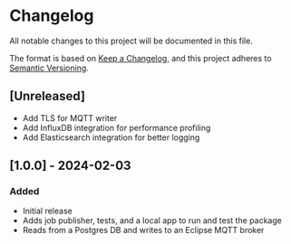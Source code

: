 # Changelog

All notable changes to this project will be documented in this file.

The format is based on [Keep a Changelog](https://keepachangelog.com/en/1.0.0/),
and this project adheres to [Semantic Versioning](https://semver.org/spec/v2.0.0.html).

## [Unreleased]

- Add TLS for MQTT writer
- Add InfluxDB integration for performance profiling
- Add Elasticsearch integration for better logging

## [1.0.0] - 2024-02-03

### Added

- Initial release
- Adds job publisher, tests, and a local app to run and test the package
- Reads from a Postgres DB and writes to an Eclipse MQTT broker
